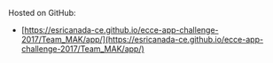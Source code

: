 Hosted on GitHub:
- [https://esricanada-ce.github.io/ecce-app-challenge-2017/Team_MAK/app/](https://esricanada-ce.github.io/ecce-app-challenge-2017/Team_MAK/app/)
